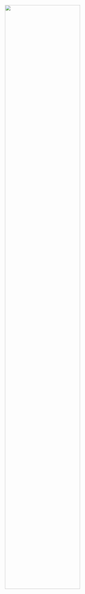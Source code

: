 <div align="center">
    
<img src="https://readme-typing-svg.demolab.com?font=Inconsolata&weight=500&size=50&duration=3000&pause=1000&color=49C2F7&multiline=true&repeat=false&random=false&width=1280&height=1024&lines=Hello+World!+I'm+Rouvenf+jek+;How+vexingly+quick+daft+zebras+jump;Quick+fox+jumps+nightly+above+wizard;Sphinx+of+black+quartz%2C+judge+my+vow;Waltz%2C+bad+nymph%2C+for+quick+jigs+vex)](https://git.io/typing-svg)" width="70%" />

<br>
